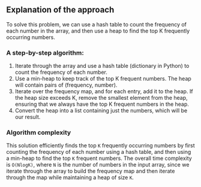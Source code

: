 ## Explanation of the approach

To solve this problem, we can use a hash table to count the frequency of each number in the array, and then use a heap to find the top K frequently occurring numbers.

### A step-by-step algorithm:

1. Iterate through the array and use a hash table (dictionary in Python) to count the frequency of each number.
2. Use a min-heap to keep track of the top K frequent numbers. The heap will contain pairs of (frequency, number).
3. Iterate over the frequency map, and for each entry, add it to the heap. If the heap size exceeds K, remove the smallest element from the heap, ensuring that we always have the top K frequent numbers in the heap.
4. Convert the heap into a list containing just the numbers, which will be our result.


### Algorithm complexity

This solution efficiently finds the top `K` frequently occurring numbers by first counting the frequency of each number using a hash table, and then using a min-heap to find the top `K` frequent numbers. The overall time complexity is `O(NlogK)`, where `N` is the number of numbers in the input array, since we iterate through the array to build the frequency map and then iterate through the map while maintaining a heap of size `K`.